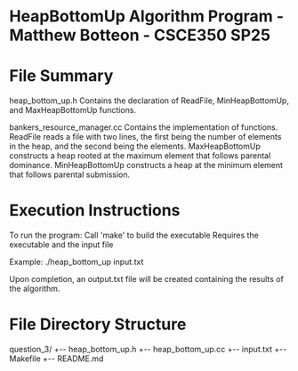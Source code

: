 # HeapBottomUp Algorithm Program - Matthew Botteon - CSCE350 SP25

# File Summary
heap_bottom_up.h
  Contains the declaration of ReadFile, MinHeapBottomUp, and MaxHeapBottomUp functions.

bankers_resource_manager.cc
  Contains the implementation of functions. ReadFile reads a file with two lines, the first being the number of elements in the heap, and the second being the elements. MaxHeapBottomUp constructs a heap rooted at the maximum element that follows parental dominance. MinHeapBottomUp constructs a heap at the minimum element that follows parental submission.

# Execution Instructions
To run the program:
  Call 'make' to build the executable
  Requires the executable and the input file

   Example:
  ./heap_bottom_up input.txt
  
Upon completion, an output.txt file will be created containing the results of the algorithm.

# File Directory Structure

question_3/
+-- heap_bottom_up.h
+-- heap_bottom_up.cc
+-- input.txt
+-- Makefile
+-- README.md
